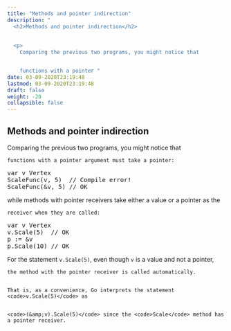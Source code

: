 ```yaml
---
title: "Methods and pointer indirection"
description: "
  <h2>Methods and pointer indirection</h2>
  
  
  <p>
    Comparing the previous two programs, you might notice that


    functions with a pointer "
date: 03-09-2020T23:19:48
lastmod: 03-09-2020T23:19:48
draft: false
weight: -20
collapsible: false
---
```


  <h2>Methods and pointer indirection</h2>
  
  
  <p>
    Comparing the previous two programs, you might notice that


    functions with a pointer argument must take a pointer:
  </p>
  

  
  <pre>var v Vertex
ScaleFunc(v, 5)  // Compile error!
ScaleFunc(&amp;v, 5) // OK</pre>
  

  
  <p>
    while methods with pointer receivers take either a value or a pointer as the


    receiver when they are called:
  </p>
  

  
  <pre>var v Vertex
v.Scale(5)  // OK
p := &amp;v
p.Scale(10) // OK</pre>
  

  
  <p>
    For the statement <code>v.Scale(5)</code>, even though <code>v</code> is a value and not a pointer,


    the method with the pointer receiver is called automatically.


    That is, as a convenience, Go interprets the statement <code>v.Scale(5)</code> as


    <code>(&amp;v).Scale(5)</code> since the <code>Scale</code> method has a pointer receiver.
  </p>
  

	
		
	


                                                